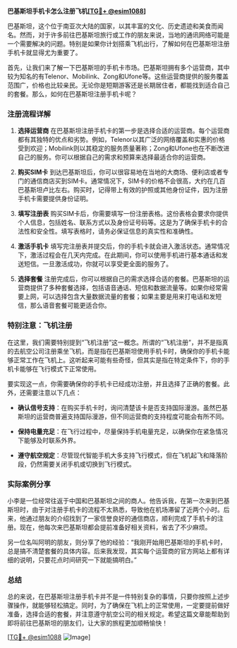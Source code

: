 **巴基斯坦手机卡怎么注册飞机[[TG💪+ @esim1088](https://t.me/s/esim1088)]**

巴基斯坦，这个位于南亚次大陆的国家，以其丰富的文化、历史遗迹和美食而闻名。然而，对于许多前往巴基斯坦旅行或工作的朋友来说，当地的通讯网络可能是一个需要解决的问题。特别是如果你计划搭乘飞机出行，了解如何在巴基斯坦注册手机卡就显得尤为重要了。

首先，让我们来了解一下巴基斯坦的手机卡市场。巴基斯坦拥有多个运营商，其中较为知名的有Telenor、Mobilink、Zong和Ufone等。这些运营商提供的服务覆盖范围广，价格也比较亲民。无论你是短期游客还是长期居住者，都能找到适合自己的套餐。那么，如何在巴基斯坦注册手机卡呢？

### 注册流程详解

1. **选择运营商**
   在巴基斯坦注册手机卡的第一步是选择合适的运营商。每个运营商都有其独特的优点和劣势。例如，Telenor以其广泛的网络覆盖和实惠的价格受到欢迎；Mobilink则以其稳定的服务质量著称；Zong和Ufone也在不断改进自己的服务。你可以根据自己的需求和预算来选择最适合你的运营商。

2. **购买SIM卡**
   到达巴基斯坦后，你可以很容易地在当地的大商场、便利店或者专门的通信商店买到SIM卡。通常情况下，SIM卡的价格不会很高，大约在几百巴基斯坦卢比左右。购买时，记得带上有效的护照或其他身份证件，因为注册手机卡需要提供身份证明。

3. **填写注册表**
   购买SIM卡后，你需要填写一份注册表格。这份表格会要求你提供个人信息，包括姓名、联系方式以及身份证号码等。这是为了确保手机卡的合法性和安全性。填写表格时，请务必保证信息的真实性和准确性。

4. **激活手机卡**
   填写完注册表并提交后，你的手机卡就会进入激活状态。通常情况下，激活过程会在几天内完成。在此期间，你可以使用手机进行基本通话和发送短信。一旦激活成功，你就可以享受更全面的服务了。

5. **选择套餐**
   注册完成后，你可以根据自己的需求选择合适的套餐。巴基斯坦的运营商提供了多种套餐选择，包括语音通话、短信和数据流量等。如果你经常需要上网，可以选择包含大量数据流量的套餐；如果主要是用来打电话和发短信，那么语音套餐可能更适合你。

### 特别注意：飞机注册

在这里，我们需要特别提到“飞机注册”这一概念。所谓的“飞机注册”，并不是指真的去航空公司注册乘坐飞机，而是指在巴基斯坦使用手机卡时，确保你的手机卡能够正常工作在飞机上。这听起来可能有些奇怪，但其实是指在特定条件下，你的手机卡能够在飞行模式下正常使用。

要实现这一点，你需要确保你的手机卡已经成功注册，并且选择了正确的套餐。此外，还需要注意以下几点：

- **确认信号支持**：在购买手机卡时，询问清楚该卡是否支持国际漫游。虽然巴基斯坦的运营商普遍支持国际漫游，但不同运营商的支持程度可能会有所不同。
  
- **保持电量充足**：在飞行过程中，尽量保持手机电量充足，以确保你在紧急情况下能够及时联系外界。

- **遵守航空规定**：尽管现代智能手机大多支持飞行模式，但在飞机起飞和降落阶段，仍然需要关闭手机或切换到飞行模式。

### 实际案例分享

小李是一位经常往返于中国和巴基斯坦之间的商人。他告诉我，在第一次来到巴基斯坦时，由于对注册手机卡的流程不太熟悉，导致他在机场滞留了近两个小时。后来，他通过朋友的介绍找到了一家信誉良好的通信商店，顺利完成了手机卡的注册。现在，他每次来巴基斯坦都会提前准备好相关资料，省去了不少麻烦。

另一位名叫阿明的朋友，则分享了他的经验：“我刚开始用巴基斯坦的手机卡时，总是搞不清楚套餐的具体内容。后来我发现，其实每个运营商的官方网站上都有详细的说明，只要花点时间研究一下就能搞明白。”

### 总结

总的来说，在巴基斯坦注册手机卡并不是一件特别复杂的事情，只要你按照上述步骤操作，就能够轻松搞定。同时，为了确保在飞机上的正常使用，一定要提前做好准备，选择合适的套餐，并注意遵守航空公司的相关规定。希望这篇文章能帮助到即将前往巴基斯坦的朋友们，让大家的旅程更加顺畅愉快！

[[TG💪+ @esim1088](https://t.me/s/esim1088) ![Image](https://i.postimg.cc/4NQfJmqS/Snipaste-2025-05-13-00-14-12.png)]